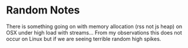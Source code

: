 # Random Notes

There is something going on with memory allocation (rss not js heap) on
OSX under high load with streams... From my observations this does not
occur on Linux but if we are seeing terrible random high spikes.

